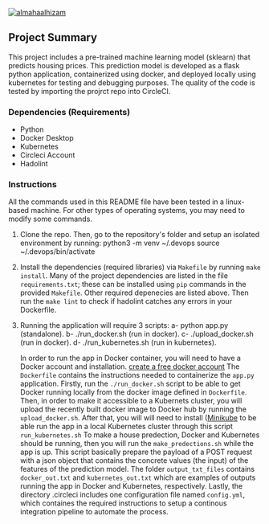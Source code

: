[![almahaalhizam](https://circleci.com/gh/almahaalhizam/DevOps_Microservices.svg?style=svg)](https://github.com/almahaalhizam/DevOps_Microservices/tree/master)

## Project Summary

This project includes a pre-trained machine learning model (sklearn) that predicts housing prices. This prediction model is developed as a flask python application, containerized using docker, and deployed locally using kubernetes for testing and debugging purposes. The quality of the code is tested by importing the projrct repo into CircleCI.

### Dependencies (Requirements)
- Python
- Docker Desktop
- Kubernetes
- Circleci Account
- Hadolint


### Instructions 
All the commands used in this README file have been tested in a linux-based machine. For other types of operating systems, you may need to modify some commands. 

  1) Clone the repo. Then, go to the repository's folder and setup an isolated environment by running:
    python3 -m venv ~/.devops
    source ~/.devops/bin/activate

  2) Install the dependencies (required libraries) via `Makefile` by running `make install`. Many of the project dependencies are listed in the file `requirements.txt`; these can be installed using `pip` commands in the provided `Makefile`. Other required depenecies are listed above. Then run the `make lint` to check if hadolint catches any errors in your Dockerfile.


  3) Running the application will require 3 scripts:
      a- python app.py (standalone).
      b- ./run_docker.sh (run in docker).
      c- ./upload_docker.sh (run in docker).
      d- ./run_kubernetes.sh (run in kubernetes).
      
     In order to run the app in Docker container, you will need to have a Docker account and installation. [create a free docker account](https://hub.docker.com/signup)
     The `Dockerfile` contains the instructions needed to containerize the `app.py` application. Firstly, run the `./run_docker.sh` script to be able to get Docker running locally from the docker image defined in `Dockerfile`. Then, in order to make it accessible to a Kubernets cluster, you will upload the recently built docker image to Docker hub by running the `upload_docker.sh`. After that, you will will need to install ([Minikube](https://kubernetes.io/docs/tasks/tools/install-minikube/) to be able run the app in a local Kubernetes cluster through this script `run_kubernetes.sh`
     To make a house predection, Docker and Kubernetes should be running, then you will run the `make_predections.sh` while the app is up. This script basically prepare the payload of a POST request with a json object that contains the concrete values (the input) of the features of the prediction model. The folder `output_txt_files` contains `docker_out.txt` and `kubernetes_out.txt` which are examples of outputs running the app in Docker and Kubernetes, respectively.
     Lastly, the directory .circleci includes one configuration file named `config.yml`, which containes the required instructions to setup a continous integration pipeline to automate the process.
     
  

